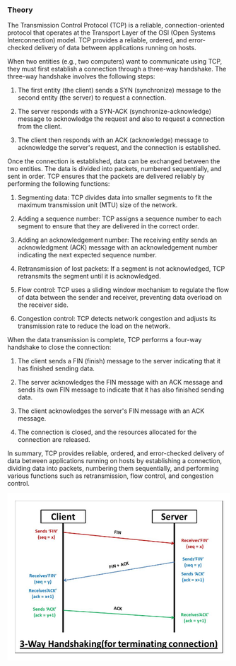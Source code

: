 
### Theory

The Transmission Control Protocol (TCP) is a reliable, connection-oriented protocol that operates at the Transport Layer of the OSI (Open Systems Interconnection) model. TCP provides a reliable, ordered, and error-checked delivery of data between applications running on hosts.

When two entities (e.g., two computers) want to communicate using TCP, they must first establish a connection through a three-way handshake. The three-way handshake involves the following steps:

1. The first entity (the client) sends a SYN (synchronize) message to the second entity (the server) to request a connection.

2. The server responds with a SYN-ACK (synchronize-acknowledge) message to acknowledge the request and also to request a connection from the client.

3. The client then responds with an ACK (acknowledge) message to acknowledge the server's request, and the connection is established.

Once the connection is established, data can be exchanged between the two entities. The data is divided into packets, numbered sequentially, and sent in order. TCP ensures that the packets are delivered reliably by performing the following functions:

1. Segmenting data: TCP divides data into smaller segments to fit the maximum transmission unit (MTU) size of the network.

2. Adding a sequence number: TCP assigns a sequence number to each segment to ensure that they are delivered in the correct order.

3. Adding an acknowledgement number: The receiving entity sends an acknowledgment (ACK) message with an acknowledgement number indicating the next expected sequence number.

4. Retransmission of lost packets: If a segment is not acknowledged, TCP retransmits the segment until it is acknowledged.

5. Flow control: TCP uses a sliding window mechanism to regulate the flow of data between the sender and receiver, preventing data overload on the receiver side.

6. Congestion control: TCP detects network congestion and adjusts its transmission rate to reduce the load on the network.

When the data transmission is complete, TCP performs a four-way handshake to close the connection:

1. The client sends a FIN (finish) message to the server indicating that it has finished sending data.

2. The server acknowledges the FIN message with an ACK message and sends its own FIN message to indicate that it has also finished sending data.

3. The client acknowledges the server's FIN message with an ACK message.

4. The connection is closed, and the resources allocated for the connection are released.

In summary, TCP provides reliable, ordered, and error-checked delivery of data between applications running on hosts by establishing a connection, dividing data into packets, numbering them sequentially, and performing various functions such as retransmission, flow control, and congestion control.

![fig1](/experiment/images/fig1.jpg)